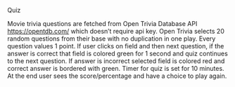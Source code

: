 Quiz

Movie trivia questions are fetched from Open Trivia Database API https://opentdb.com/ which doesn’t require api key. Open Trivia selects 20 random questions from their base with no duplication in one play. Every question values 1 point. If user clicks on field and then next question, if the answer is correct that field is colored green for 1 second and quiz continues to the next question. If answer is incorrect selected field is colored red and correct answer is bordered with green. Timer for quiz is set for 10 minutes. At the end user sees the score/percentage and have a choice to play again.
